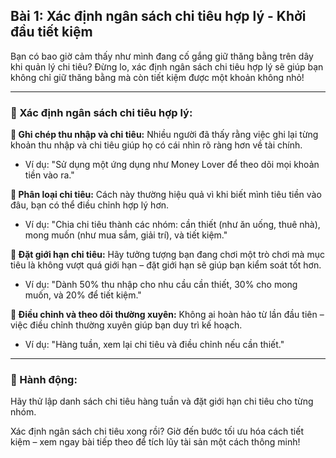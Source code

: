 ## Bài 1: Xác định ngân sách chi tiêu hợp lý - Khởi đầu tiết kiệm

Bạn có bao giờ cảm thấy như mình đang cố gắng giữ thăng bằng trên dây khi quản lý chi tiêu? Đừng lo, xác định ngân sách chi tiêu hợp lý sẽ giúp bạn không chỉ giữ thăng bằng mà còn tiết kiệm được một khoản không nhỏ!

---

### 📌 Xác định ngân sách chi tiêu hợp lý:

**🔹 Ghi chép thu nhập và chi tiêu:**
Nhiều người đã thấy rằng việc ghi lại từng khoản thu nhập và chi tiêu giúp họ có cái nhìn rõ ràng hơn về tài chính.

- Ví dụ: "Sử dụng một ứng dụng như Money Lover để theo dõi mọi khoản tiền vào ra."

**🔹 Phân loại chi tiêu:**
Cách này thường hiệu quả vì khi biết mình tiêu tiền vào đâu, bạn có thể điều chỉnh hợp lý hơn.

- Ví dụ: "Chia chi tiêu thành các nhóm: cần thiết (như ăn uống, thuê nhà), mong muốn (như mua sắm, giải trí), và tiết kiệm."

**🔹 Đặt giới hạn chi tiêu:**
Hãy tưởng tượng bạn đang chơi một trò chơi mà mục tiêu là không vượt quá giới hạn – đặt giới hạn sẽ giúp bạn kiểm soát tốt hơn.

- Ví dụ: "Dành 50% thu nhập cho nhu cầu cần thiết, 30% cho mong muốn, và 20% để tiết kiệm."

**🔹 Điều chỉnh và theo dõi thường xuyên:**
Không ai hoàn hảo từ lần đầu tiên – việc điều chỉnh thường xuyên giúp bạn duy trì kế hoạch.

- Ví dụ: "Hàng tuần, xem lại chi tiêu và điều chỉnh nếu cần thiết."

---

### 🚀 Hành động:

Hãy thử lập danh sách chi tiêu hàng tuần và đặt giới hạn chi tiêu cho từng nhóm.

Xác định ngân sách chi tiêu xong rồi? Giờ đến bước tối ưu hóa cách tiết kiệm – xem ngay bài tiếp theo để tích lũy tài sản một cách thông minh!